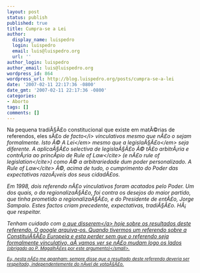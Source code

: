 ```yaml
---
layout: post
status: publish
published: true
title: Cumpra-se a Lei
author:
  display_name: luispedro
  login: luispedro
  email: luis@luispedro.org
  url: ''
author_login: luispedro
author_email: luis@luispedro.org
wordpress_id: 864
wordpress_url: http://blog.luispedro.org/posts/cumpra-se-a-lei
date: '2007-02-11 22:17:36 -0800'
date_gmt: '2007-02-11 22:17:36 -0800'
categories:
- Aborto
tags: []
comments: []
---
```

<p>Na pequena tradi&Atilde;&sect;&Atilde;&pound;o constitucional que existe em mat&Atilde;&copy;rias de referendos, eles s&Atilde;&pound;o <i>de facto<&#47;i> vinculativos mesmo que n&Atilde;&pound;o o sejam formalmente. Isto &Atilde;&copy; <em>A Lei<&#47;em> mesmo que <em>a legisla&Atilde;&sect;&Atilde;&pound;o<&#47;em> seja diferente. A aplica&Atilde;&sect;&Atilde;&pound;o selectiva de legisla&Atilde;&sect;&Atilde;&pound;o &Atilde;&copy; t&Atilde;&pound;o arbitr&Atilde;&iexcl;ria e contr&Atilde;&iexcl;ria ao princ&Atilde;&shy;pio de <cite>Rule of Law<&#47;cite> (e n&Atilde;&pound;o <cite>rule of legislation<&#47;cite>) como &Atilde;&copy; a arbitrariedade dum poder personalizado. A <cite>Rule of Law<&#47;cite> &Atilde;&copy;, acima de tudo, o cumprimento do Poder das expectativas razo&Atilde;&iexcl;veis dos seus cidad&Atilde;&pound;os.
<p>Em 1998, dois referendo n&Atilde;&pound;o vinculativos foram acatados pelo Poder. Um dos quais, o da regionaliza&Atilde;&sect;&Atilde;&pound;o, foi contra os desejos do maior partido, que tinha prometido a regionaliza&Atilde;&sect;&Atilde;&pound;o, e do Presidente de ent&Atilde;&pound;o, Jorge Sampaio. Estes factos criam precedente, expectativas, tradi&Atilde;&sect;&Atilde;&pound;o. H&Atilde;&iexcl; que respeitar.
<p>Tenham cuidado com <a href="http:&#47;&#47;revista-atlantico.blogspot.com">o que disserem<&#47;a> hoje sobre os resultados deste referendo. O google arquiva-os. Quando tivermos um referendo sobre a Constitui&Atilde;&sect;&Atilde;&pound;o Europeia e esta perder sem que o referendo seja formalmente vinculativo, a&Atilde;&shy; vamos ver se n&Atilde;&pound;o mudam logo os lados <small>(obrigado ao P. Magalh&Atilde;&pound;es por este argumento)<&#47;small>.
<p>Eu, nesta n&Atilde;&pound;o me apanham: sempre disse que o resultado deste referendo deveria ser respeitado, independentemente do n&Atilde;&shy;vel de vota&Atilde;&sect;&Atilde;&pound;o.</p>
